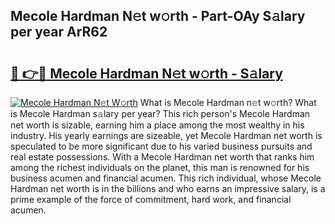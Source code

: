 ## Mecole Hardman N𝚎t w𝚘rth - Part-OAy S𝚊lary per year ArR62

# <h2><a href="http://gc0gd06.nevu.top/?p=Mecole+Hardman">🔗 👉🔴 Mecole Hardman N𝚎t w𝚘rth - S𝚊lary</a></h2>

[![Mecole Hardman N𝚎t W𝚘rth](https://i.imgur.com/Oavwk0R.jpeg)](http://gc0gd06.nevu.top/?p=Mecole+Hardman)
What is Mecole Hardman n𝚎t w𝚘rth? What is Mecole Hardman s𝚊lary per year?
This rich person's Mecole Hardman net worth is sizable, earning him a place among the most wealthy in his industry. His yearly earnings are sizeable, yet Mecole Hardman net worth is speculated to be more significant due to his varied business pursuits and real estate possessions. With a Mecole Hardman net worth that ranks him among the richest individuals on the planet, this man is renowned for his business acumen and financial acumen. This rich individual, whose Mecole Hardman net worth is in the billions and who earns an impressive salary, is a prime example of the force of commitment, hard work, and financial acumen.
